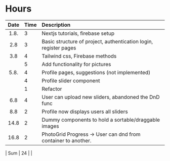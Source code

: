 # Hours

| Date | Time | Description                                                      |
| :--: | :--- | :--------------------------------------------------------------- |
| 1.8. | 3    | Nextjs tutorials, firebase setup                                 |
| 2.8  | 3    | Basic structure of project, authentication login, register pages |
| 3.8  | 4    | Tailwind css, Firebase methods                                   |
|      | 5    | Add functionality for pictures                                   |
| 5.8. | 4    | Profile pages, suggestions (not implemented)                     |
|      | 4    | Profile slider component                                         |
|      | 1    | Refactor                                                         |
| 6.8  | 4    | User can upload new sliders, abandoned the DnD func              |
| 8.8  | 2    | Profile now displays users all sliders                           |
| 14.8 | 2    | Dummy components to hold a sortable/draggable images             |
| 16.8 | 2    | PhotoGrid Progress -> User can dnd from container to another.    |

| Sum | 24 | |
